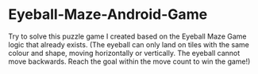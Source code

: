# Eyeball-Maze-Android-Game
Try to solve this puzzle game I created based on the Eyeball Maze Game logic that already exists. (The eyeball can only land on tiles with the same colour and shape, moving horizontally or vertically. The eyeball cannot move backwards. Reach the goal within the move count to win the game!)

